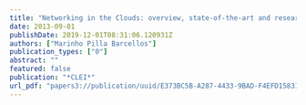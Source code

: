 ```yaml
---
title: "Networking in the Clouds: overview, state-of-the-art and research directions"
date: 2013-09-01
publishDate: 2019-12-01T08:31:06.120931Z
authors: ["Marinho Pilla Barcellos"]
publication_types: ["0"]
abstract: ""
featured: false
publication: "*CLEI*"
url_pdf: "papers3://publication/uuid/E373BC5B-A287-4433-9BAD-F4EFD1583177"
---
```


